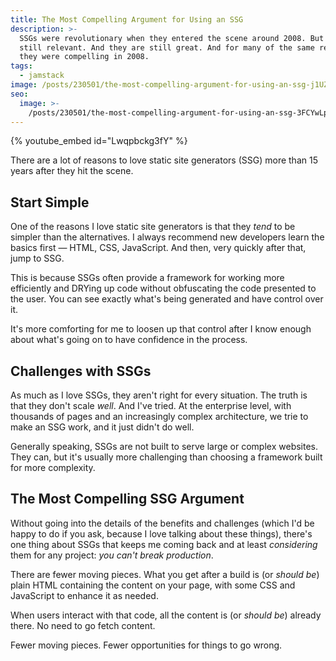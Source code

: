 ```yaml
---
title: The Most Compelling Argument for Using an SSG
description: >-
  SSGs were revolutionary when they entered the scene around 2008. But they are
  still relevant. And they are still great. And for many of the same reasons
  they were compelling in 2008.
tags:
  - jamstack
image: /posts/230501/the-most-compelling-argument-for-using-an-ssg-j1UZ7zgX.png
seo:
  image: >-
    /posts/230501/the-most-compelling-argument-for-using-an-ssg-3FCYwLpz--meta.png
---
```


{% youtube_embed id="Lwqpbckg3fY" %}

There are a lot of reasons to love static site generators (SSG) more than 15 years after they hit the scene.

## Start Simple

One of the reasons I love static site generators is that they _tend_ to be simpler than the alternatives. I always recommend new developers learn the basics first — HTML, CSS, JavaScript. And then, very quickly after that, jump to SSG.

This is because SSGs often provide a framework for working more efficiently and DRYing up code without obfuscating the code presented to the user. You can see exactly what's being generated and have control over it.

It's more comforting for me to loosen up that control after I know enough about what's going on to have confidence in the process.

## Challenges with SSGs

As much as I love SSGs, they aren't right for every situation. The truth is that they don't scale _well_. And I've tried. At the enterprise level, with thousands of pages and an increasingly complex architecture, we trie to make an SSG work, and it just didn't do well.

Generally speaking, SSGs are not built to serve large or complex websites. They can, but it's usually more challenging than choosing a framework built for more complexity.

## The Most Compelling SSG Argument

Without going into the details of the benefits and challenges (which I'd be happy to do if you ask, because I love talking about these things), there's one thing about SSGs that keeps me coming back and at least _considering_ them for any project: _you can't break production_.

There are fewer moving pieces. What you get after a build is (or _should be_) plain HTML containing the content on your page, with some CSS and JavaScript to enhance it as needed.

When users interact with that code, all the content is (or _should be_) already there. No need to go fetch content.

Fewer moving pieces. Fewer opportunities for things to go wrong.
